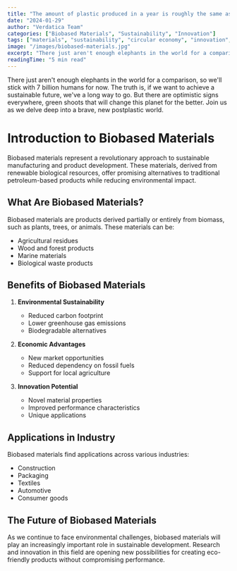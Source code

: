 ```yaml
---
title: "The amount of plastic produced in a year is roughly the same as the entire weight of humanity"
date: "2024-01-29"
author: "Verdatica Team"
categories: ["Biobased Materials", "Sustainability", "Innovation"]
tags: ["materials", "sustainability", "circular economy", "innovation", "environment"]
image: "/images/biobased-materials.jpg"
excerpt: "There just aren't enough elephants in the world for a comparison, so we'll stick with 7 billion humans for now."
readingTime: "5 min read"
---
```


There just aren't enough elephants in the world for a comparison, so we'll stick with 7 billion humans for now. The truth is, if we want to achieve a sustainable future, we've a long way to go. But there are optimistic signs everywhere, green shoots that will change this planet for the better. Join us as we delve deep into a brave, new postplastic world.

# Introduction to Biobased Materials

Biobased materials represent a revolutionary approach to sustainable manufacturing and product development. These materials, derived from renewable biological resources, offer promising alternatives to traditional petroleum-based products while reducing environmental impact.

## What Are Biobased Materials?

Biobased materials are products derived partially or entirely from biomass, such as plants, trees, or animals. These materials can be:

- Agricultural residues
- Wood and forest products
- Marine materials
- Biological waste products

## Benefits of Biobased Materials

1. **Environmental Sustainability**
   - Reduced carbon footprint
   - Lower greenhouse gas emissions
   - Biodegradable alternatives

2. **Economic Advantages**
   - New market opportunities
   - Reduced dependency on fossil fuels
   - Support for local agriculture

3. **Innovation Potential**
   - Novel material properties
   - Improved performance characteristics
   - Unique applications

## Applications in Industry

Biobased materials find applications across various industries:

- Construction
- Packaging
- Textiles
- Automotive
- Consumer goods

## The Future of Biobased Materials

As we continue to face environmental challenges, biobased materials will play an increasingly important role in sustainable development. Research and innovation in this field are opening new possibilities for creating eco-friendly products without compromising performance. 